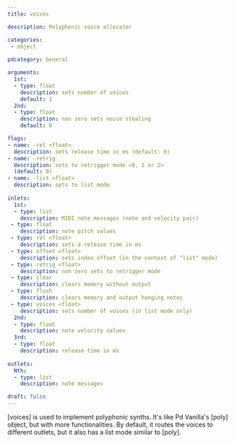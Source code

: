 ```yaml
---
title: voices

description: Polyphonic voice allocator

categories:
 - object
 
pdcategory: General

arguments:
  1st:
  - type: float
    description: sets number of voices 
    default: 1
  2nd:
  - type: float
    description: non zero sets voice stealing
    default: 0

flags:
- name: -rel <float>
  description: sets release time in ms (default: 0)
- name: -retrig
  description: sets to retrigger mode <0, 1 or 2> 
  (default: 0)
- name: -list <float>
  description: sets to list mode
  
inlets:
  1st:
  - type: list
    description: MIDI note messages (note and velocity pair)
 - type: float
    description: note pitch values
 - type: rel <float>
    description: sets a release time in ms
 - type: offset <float>
    description: sets index offset (in the context of "list" mode)
 - type: retrig <float>
    description: non zero sets to retrigger mode
 - type: clear
    description: clears memory without output
 - type: flush
    description: clears memory and output hanging notes
 - type: voices <float>
    description: sets number of voices (in list mode only)
  2nd:
  - type: float
    description: note velocity values
  3rd:
  - type: float
    description: release time in ms
    
outlets:
  Nth:
  - type: list
    description: note messages

draft: false
---
```


[voices] is used to implement polyphonic synths. It's like Pd Vanilla's [poly] object, but with more functionalities. By default, it routes the voices to different outlets, but it also has a list mode similar to [poly].
